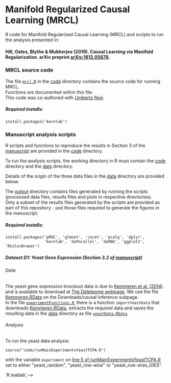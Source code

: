 # Manifold Regularized Causal Learning (MRCL)
R code for Manifold Regularized Causal Learning (MRCL) and scripts to run the analysis presented in:
#### Hill, Oates, Blythe &amp; Mukherjee (2019). Causal Learning via Manifold Regularization. arXiv preprint [arXiv:1612.05678](https://arxiv.org/abs/1612.05678).

### MRCL source code
The file [`mrcl.R`](./code/mrcl.R) in the [code](code) directory contains the source code for running MRCL.  
Functions are documented within this file.  
This code was co-authored with [Umberto Noè](https://github.com/unoe). 

##### Required installs:
```
install.packages('kernlab')
```

### Manuscript analysis scripts

R scripts and functions to reproduce the results in Section 3 of the [manuscript](https://arxiv.org/abs/1612.05678) are provided in the [code](code) directory.  

To run the analysis scripts, the working directory in R must contain the [code](code) directory and the [data](data) directory.  

Details of the origin of the three data files in the [data](data) directory are provided below.  

The [output](output) directory contains files generated by running the scripts (processed data files, results files and plots in respective directories).  
Only a subset of the results files generated by the scripts are provided as part of this repository - just those files required to generate the figures in the manuscript.

##### Required installs:
```
install.packages('pROC', 'glmnet', 'caret', 'pcalg', 'dplyr', 
                 'kernlab', 'doParallel', 'doRNG', 'ggplot2', 'RColorBrewer')
```

##### Dataset D1: Yeast Gene Expression (Section 3.2 of [manuscript](https://arxiv.org/abs/1612.05678))

###### Data
The yeast gene expression knockout data is due to [Kemmeren et al. (2014)](https://www.cell.com/abstract/S0092-8674(14)00342-0) and is available to download at [The Deleteome webpage](http://deleteome.holstegelab.nl/). We use the file [Kemmeren.RData](http://deleteome.holstegelab.nl/data/downloads/causal_inference/Kemmeren.RData) on the Downloads/causal inference subpage.  
In the file [`experimentFunctions.R`](code/experimentFunctions.R), there is a function `importYeastData` that downloads [Kemmeren.RData](http://deleteome.holstegelab.nl/data/downloads/causal_inference/Kemmeren.RData), extracts the required data and saves the resulting data in the [data](data) directory as file [`yeastData.RData`](data/yeastData.RData).

###### Analysis
To run the yeast data analysis:
```
source("code/runMainExperimentsYeastTCPA.R")
```
with the variable `experiment` on [line 5 of runMainExperimentsYeastTCPA.R](https://github.com/Steven-M-Hill/MRCL/blob/b772511d7f5b77f6889b6dc9aef5ad2b03c25ae3/code/runMainExperimentsYeastTCPA.R#L5) set to either "yeast_random", "yeast_row-wise" or "yeast_row-wise_GIES".

'R.matlab',--> 
